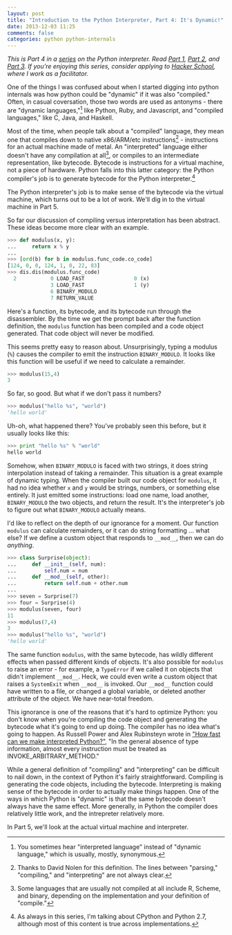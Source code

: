 ```yaml
---
layout: post
title: "Introduction to the Python Interpreter, Part 4: It's Dynamic!"
date: 2013-12-03 11:25
comments: false
categories: python python-internals
---
```


_This is Part 4 in a [series](/blog/categories/python-internals) on the Python interpreter. Read [Part 1](/blog/2013/11/15/introduction-to-the-python-interpreter/), [Part 2](/blog/2013/11/15/introduction-to-the-python-interpreter-2/), and [Part 3](/blog/2013/11/17/introduction-to-the-python-interpreter-3/). If you're enjoying this series, consider applying to [Hacker School](https://www.hackerschool.com/), where I work as a facilitator._

One of the things I was confused about when I started digging into python internals was how python could be "dynamic" if it was also "compiled." Often, in casual coversation, those two words are used as antonyms - there are "dynamic languages,"[^1] like Python, Ruby, and Javascript, and "compiled languages," like C, Java, and Haskell.

Most of the time, when people talk about a "compiled" language, they mean one that compiles down to native x86/ARM/etc instructions[^2] - instructions for an actual machine made of metal. An "interpreted" language either doesn't have any compilation at all[^3], or compiles to an intermediate representation, like bytecode.  Bytecode is instructions for a virtual machine, not a piece of hardware. Python falls into this latter category: the Python compiler's job is to generate bytecode for the Python interpreter.[^4]

The Python interpreter's job is to make sense of the bytecode via the virtual machine, which turns out to be a lot of work. We'll dig in to the virtual machine in Part 5.

So far our discussion of compiling versus interpretation has been abstract. These ideas become more clear with an example.

``` python
>>> def modulus(x, y):
...     return x % y
... 
>>> [ord(b) for b in modulus.func_code.co_code]
[124, 0, 0, 124, 1, 0, 22, 83]
>>> dis.dis(modulus.func_code)
  2           0 LOAD_FAST                0 (x)
              3 LOAD_FAST                1 (y)
              6 BINARY_MODULO       
              7 RETURN_VALUE
```

Here's a function, its bytecode, and its bytecode run through the disassembler. By the time we get the prompt back after the function definition, the `modulus` function has been compiled and a code object generated. That code object will never be modified.

This seems pretty easy to reason about. Unsurprisingly, typing a modulus (`%`) causes the compiler to emit the instruction `BINARY_MODULO`. It looks like this function will be useful if we need to calculate a remainder.

```python
>>> modulus(15,4)
3
```

So far, so good. But what if we don't pass it numbers?

``` python
>>> modulus("hello %s", "world")
'hello world'
```

Uh-oh, what happened there? You've probably seen this before, but it usually looks like this: 

``` python
>>> print "hello %s" % "world"
hello world
```

Somehow, when `BINARY_MODULO` is faced with two strings, it does string interpolation instead of taking a remainder. This situation is a great example of dynamic typing. When the compiler built our code object for `modulus`, it had no idea whether `x` and `y` would be strings, numbers, or something else entirely. It just emitted some instructions: load one name, load another, `BINARY_MODULO` the two objects, and return the result. It's the interpreter's job to figure out what `BINARY_MODULO` actually means.

I'd like to reflect on the depth of our ignorance for a moment. Our function `modulus` can calculate remainders, or it can do string formatting ... what else?  If we define a custom object that responds to `__mod__`, then we can do _anything_.

``` python
>>> class Surprise(object):
...     def __init__(self, num):
...         self.num = num
...     def __mod__(self, other):
...         return self.num + other.num
... 
>>> seven = Surprise(7)
>>> four = Surprise(4)
>>> modulus(seven, four)
11
>>> modulus(7,4)
3
>>> modulus("hello %s", "world")
'hello world'
```

The same function `modulus`, with the same bytecode, has wildly different effects when passed different kinds of objects.  It's also possible for `modulus` to raise an error - for example, a `TypeError` if we called it on objects that didn't implement `__mod__`. Heck, we could even write a custom object that raises a `SystemExit` when `__mod__` is invoked.  Our `__mod__` function could have written to a file, or changed a global variable, or deleted another attribute of the object. We have near-total freedom.

This ignorance is one of the reasons that it's hard to optimize Python: you don't know when you're compiling the code object and generating the bytecode what it's going to end up doing. The compiler has no idea what's going to happen. As Russell Power and Alex Rubinsteyn wrote in ["How fast can we make interpreted Python?"](http://arxiv.org/pdf/1306.6047v2.pdf), "In the general absence of type information, almost every instruction must be treated as INVOKE_ARBITRARY_METHOD."

While a general definition of "compiling" and "interpreting" can be difficult to nail down, in the context of Python it's fairly straightforward. Compiling is generating the code objects, including the bytecode. Interpreting is making sense of the bytecode in order to actually make things happen. One of the ways in which Python is "dynamic" is that the same bytecode doesn't always have the same effect. More generally, in Python the compiler does relatively little work, and the intrepreter relatively more.

In Part 5, we'll look at the actual virtual machine and interpreter.

[^1]: You sometimes hear "interpreted language" instead of "dynamic language," which is usually, mostly, synonymous.
[^2]: Thanks to David Nolen for this definition. The lines between "parsing," "compiling," and "interpreting" are not always clear. 
[^3]: Some languages that are usually not compiled at all include R, Scheme, and binary, depending on the implementation and your definition of "compile."
[^4]: As always in this series, I'm talking about CPython and Python 2.7, although most of this content is true across implementations.
